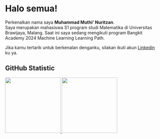 # Halo semua!

Perkenalkan nama saya **Muhammad Muthi' Nuritzan**.<br>
Saya merupakan mahasiswa S1 program studi Matematika di Universitas Brawijaya, Malang. Saat ini saya sedang mengikuti program Bangkit Academy 2024 Machine Learning Learning Path.<br>

Jika kamu tertarik untuk berkenalan denganku, silakan ikuti akun [Linkedin](https://www.linkedin.com/in/mmuthinuritzan/) ku ya.

## GitHub Statistic
<p align="left">
<a href="https://github.com/nuritzan">
  <img height="180em" src="https://github-readme-stats-eight-theta.vercel.app/api?username=penuliscode&show_icons=true&theme=algolia&include_all_commits=true&count_private=true"/>
  <img height="180em" src="https://github-readme-stats-eight-theta.vercel.app/api/top-langs/?username=penuliscode&layout=compact&theme=algolia"/>
</a>
</p>


<!--
**nuritzan/nuritzan** is a ✨ _special_ ✨ repository because its `README.md` (this file) appears on your GitHub profile.

Here are some ideas to get you started:

- 🔭 I’m currently working on ...
- 🌱 I’m currently learning ...
- 👯 I’m looking to collaborate on ...
- 🤔 I’m looking for help with ...
- 💬 Ask me about ...
- 📫 How to reach me: ...
- 😄 Pronouns: ...
- ⚡ Fun fact: ...
-->
